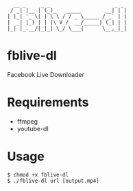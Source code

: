 ```
  __ _     _ _                     _ _ 
 / _| |__ | (_)_   _____        __| | |
| |_| '_ \| | \ \ / / _ \_____ / _` | |
|  _| |_) | | |\ V /  __/_____| (_| | |
|_| |_.__/|_|_| \_/ \___|      \__,_|_|

```

# fblive-dl
Facebook Live Downloader

# Requirements
- ffmpeg
- youtube-dl

# Usage
```
$ chmod +x fblive-dl
$ ./fblive-dl url [output.mp4]
```
